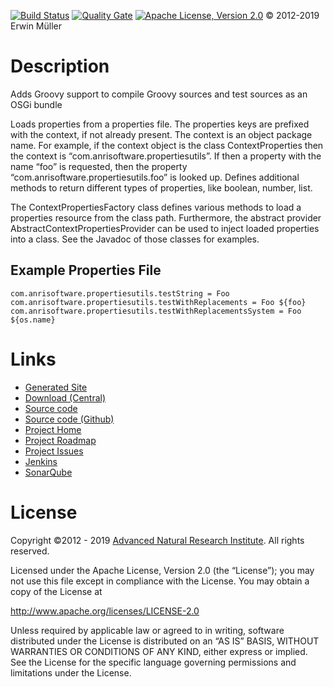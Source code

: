<a href="https://jenkins.anrisoftware.com/job/propertiesutils-public/job/master">![Build Status](https://jenkins.anrisoftware.com/job/propertiesutils-public/job/master/badge/icon "Build Status")</a> <a href="https://sonar.anrisoftware.com/dashboard?id=com.anrisoftware.propertiesutils%3Apropertiesutils">![Quality Gate](https://sonar.anrisoftware.com/api/badges/gate?key=com.anrisoftware.propertiesutils%3Apropertiesutils "Quality Gate")</a> <a href="http://www.apache.org/licenses/LICENSE-2.0">![Apache License, Version 2.0](https://project.anrisoftware.com/attachments/download/217/apache2.0-small.gif "Apache License, Version 2.0")</a> © 2012-2019 Erwin Müller

Description
===========

Adds Groovy support to compile Groovy sources and test sources as an OSGi bundle

Loads properties from a properties file. The properties keys are prefixed with the context, if not already present. The context is an object package name. For example, if the context object is the class ContextProperties then the context is “com.anrisoftware.propertiesutils”. If then a property with the name “foo” is requested, then the property “com.anrisoftware.propertiesutils.foo” is looked up. Defines additional methods to return different types of properties, like boolean, number, list.

The ContextPropertiesFactory class defines various methods to load a properties resource from the class path. Furthermore, the abstract provider AbstractContextPropertiesProvider can be used to inject loaded properties into a class. See the Javadoc of those classes for examples.

Example Properties File
-----------------------

    com.anrisoftware.propertiesutils.testString = Foo
    com.anrisoftware.propertiesutils.testWithReplacements = Foo ${foo}
    com.anrisoftware.propertiesutils.testWithReplacementsSystem = Foo ${os.name}

Links
=====

-   [Generated Site](https://javadoc.anrisoftware.com/com.anrisoftware.propertiesutils/propertiesutils/4.5.1-SNAPSHOT/)
-   [Download (Central)](https://search.maven.org/artifact/com.anrisoftware.propertiesutils/propertiesutils/4.5.1-SNAPSHOT/pom)
-   [Source code](https://gitea.anrisoftware.com/anrisoftware.com/propertiesutils.git)
-   [Source code (Github)](https://github.com/devent/propertiesutils)
-   [Project Home](https://project.anrisoftware.com/projects/propertiesutils)
-   [Project Roadmap](https://project.anrisoftware.com/projects/propertiesutils/roadmap)
-   [Project Issues](https://project.anrisoftware.com/projects/propertiesutils/issues)
-   [Jenkins](https://jenkins.anrisoftware.com/job/propertiesutils-public)
-   [SonarQube](https://sonar.anrisoftware.com/dashboard?id=com.anrisoftware.propertiesutils%3Apropertiesutils)

License
=======

Copyright ©2012 - 2019 [Advanced Natural Research Institute](https://anrisoftware.com/). All rights reserved.

Licensed under the Apache License, Version 2.0 (the “License”);
you may not use this file except in compliance with the License.
You may obtain a copy of the License at

http://www.apache.org/licenses/LICENSE-2.0

Unless required by applicable law or agreed to in writing, software
distributed under the License is distributed on an “AS IS” BASIS,
WITHOUT WARRANTIES OR CONDITIONS OF ANY KIND, either express or implied.
See the License for the specific language governing permissions and
limitations under the License.

